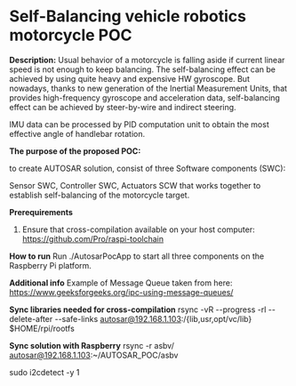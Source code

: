 # Self-Balancing vehicle robotics motorcycle POC

**Description:**
Usual behavior of a motorcycle is falling aside if current linear speed is not enough to keep balancing.
The self-balancing effect can be achieved by using quite heavy and expensive HW gyroscope. 
But nowadays, thanks to new generation of the Inertial Measurement Units, that provides high-frequency
gyroscope and acceleration data, self-balancing effect can be achieved by steer-by-wire and indirect steering.  

IMU data can be processed by PID computation unit to obtain the most effective angle of handlebar rotation.

**The purpose of the proposed POC:**

to create AUTOSAR solution, consist of three Software components (SWC):

Sensor SWC, Controller SWC, Actuators SCW that works together to establish self-balancing of the motorcycle target.

**Prerequirements**
1. Ensure that cross-compilation available on your host computer: https://github.com/Pro/raspi-toolchain


**How to run**
Run ./AutosarPocApp to start all three components on the Raspberry Pi platform.

**Additional info**
Example of Message Queue taken from here:
https://www.geeksforgeeks.org/ipc-using-message-queues/


**Sync libraries needed for cross-compilation**
rsync -vR --progress -rl --delete-after --safe-links autosar@192.168.1.103:/{lib,usr,opt/vc/lib} $HOME/rpi/rootfs

**Sync solution with Raspberry**
rsync -r asbv/ autosar@192.168.1.103:~/AUTOSAR_POC/asbv

sudo i2cdetect -y 1